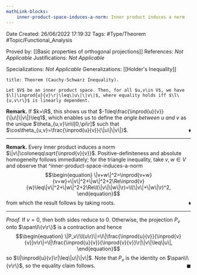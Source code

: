 ```yaml
---
mathLink-blocks:
    inner-product-space-induces-a-norm: Inner product induces a norm
---
```


<div class="topSpace"></div>

Date Created: 26/06/2022 17:19:32
Tags: #Type/Theorem #Topic/Functional_Analysis

Proved by: [[Basic properties of orthogonal projections]]
References: <i>Not Applicable</i>
Justifications: <i>Not Applicable</i>

Specializations: <i>Not Applicable</i>
Generalizations: [[Holder's Inequality]]

``` ad-Theorem
title: Theorem (Cauchy-Schwarz Inequality).

Let $V$ be an inner product space. Then, for all $u,v\in V$, we have $\l|\inprod{u}{v}\r|\leq\|u\|\|v\|$, where equality holds iff $\l\{u,v\r\}$ is linearly dependent.

```

<b>Remark.</b> If $k=\R$, this shows us that $-1\leq\frac{\inprod{u}{v}}{\|u\|\|v\|}\leq1$, which enables us to define the <i>angle between $u$ and $v$</i> as the unique $\theta_{u,v}\in\l[0,\pi\r]$ such that $\cos\theta_{u,v}=\frac{\inprod{u}{v}}{\|u\|\|v\|}$.<span style="float:right;">$\blacklozenge$</span>

---

<b>Remark.</b> Every inner product induces a norm $\|v\|\coloneqq\sqrt{\inprod{v}{v}}$. Positive-definiteness and absolute homogeneity follows immediately; for the triangle inequality, take $v,w\in V$ and observe that
^inner-product-space-induces-a-norm
$$\begin{equation}
    \|v+w\|^2=\inprod{v+w}{v+w}=\|v\|^2+\|w\|^2+2\Re\inprod{v}{w}\leq\|v\|^2+\|w\|^2+2\Re\l(\|v\|\|w\|\r)=\l(\|v\|+\|w\|\r)^2,
\end{equation}$$
from which the result follows by taking roots.<span style="float:right;">$\blacklozenge$</span>

---

<i>Proof.</i> If $v=0$, then both sides reduce to $0$. Otherwise, the projection $P_v$ onto $\span\l\{v\r\}$ is a contraction and hence
$$\begin{equation}
    \|P_v\!\l(u\r)\|=\l\|\frac{\inprod{u}{v}}{\inprod{v}{v}}v\r\|=\l|\frac{\inprod{u}{v}}{\inprod{v}{v}}\r|\|v\|\leq\|u\|,
\end{equation}$$
so $\l|\inprod{u}{v}\r|\leq\|u\|\|v\|$. Note that $P_v$ is the identity on $\span\l\{v\r\}$, so the equality claim follows.<span style="float:right;">$\blacksquare$</span>
